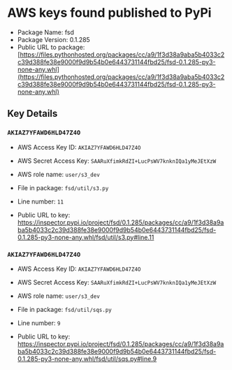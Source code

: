 # AWS keys found published to PyPi

* Package Name: fsd
* Package Version: 0.1.285
* Public URL to package: [https://files.pythonhosted.org/packages/cc/a9/1f3d38a9aba5b4033c2c39d388fe38e9000f9d9b54b0e6443731144fbd25/fsd-0.1.285-py3-none-any.whl](https://files.pythonhosted.org/packages/cc/a9/1f3d38a9aba5b4033c2c39d388fe38e9000f9d9b54b0e6443731144fbd25/fsd-0.1.285-py3-none-any.whl)

## Key Details

### `AKIAZ7YFAWD6HLD47Z4O`

* AWS Access Key ID: `AKIAZ7YFAWD6HLD47Z4O`
* AWS Secret Access Key: `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` 
* AWS role name: `user/s3_dev`
* File in package: `fsd/util/s3.py`
* Line number: `11`

* Public URL to key: https://inspector.pypi.io/project/fsd/0.1.285/packages/cc/a9/1f3d38a9aba5b4033c2c39d388fe38e9000f9d9b54b0e6443731144fbd25/fsd-0.1.285-py3-none-any.whl/fsd/util/s3.py#line.11



### `AKIAZ7YFAWD6HLD47Z4O`

* AWS Access Key ID: `AKIAZ7YFAWD6HLD47Z4O`
* AWS Secret Access Key: `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` 
* AWS role name: `user/s3_dev`
* File in package: `fsd/util/sqs.py`
* Line number: `9`

* Public URL to key: https://inspector.pypi.io/project/fsd/0.1.285/packages/cc/a9/1f3d38a9aba5b4033c2c39d388fe38e9000f9d9b54b0e6443731144fbd25/fsd-0.1.285-py3-none-any.whl/fsd/util/sqs.py#line.9


